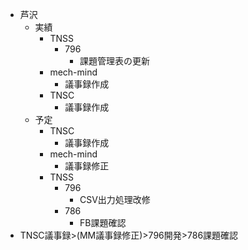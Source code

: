 - 芦沢
	- 実績
		- TNSS
			- 796
				- 課題管理表の更新
		- mech-mind
			- 議事録作成
		- TNSC
			- 議事録作成
	- 予定
		- TNSC
			- 議事録作成
		- mech-mind
			- 議事録修正
		- TNSS
			- 796
				- CSV出力処理改修
			- 786
				- FB課題確認
- TNSC議事録>(MM議事録修正)>796開発>786課題確認



